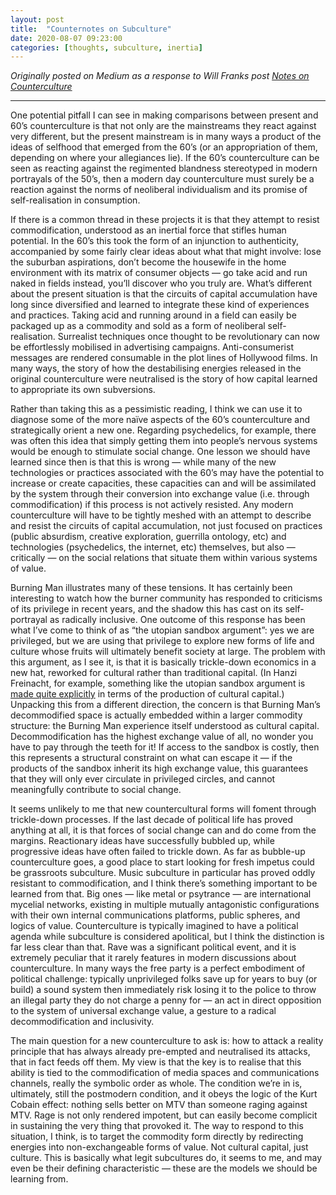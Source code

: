 ```yaml
---
layout: post
title:  "Counternotes on Subculture"
date: 2020-08-07 09:23:00
categories: [thoughts, subculture, inertia]
---
```


_Originally posted on Medium as a response to Will Franks post [Notes on Counterculture](https://medium.com/the-phoenix-project/notes-on-counterculture-1926a121f775)_

 <hr />

One potential pitfall I can see in making comparisons between present and 60’s counterculture is that not only are the mainstreams they react against very different, but the present mainstream is in many ways a product of the ideas of selfhood that emerged from the 60’s (or an appropriation of them, depending on where your allegiances lie). If the 60’s counterculture can be seen as reacting against the regimented blandness stereotyped in modern portrayals of the 50’s, then a modern day counterculture must surely be a reaction against the norms of neoliberal individualism and its promise of self-realisation in consumption.

If there is a common thread in these projects it is that they attempt to resist commodification, understood as an inertial force that stifles human potential. In the 60’s this took the form of an injunction to authenticity, accompanied by some fairly clear ideas about what that might involve: lose the suburban aspirations, don’t become the housewife in the home environment with its matrix of consumer objects — go take acid and run naked in fields instead, you’ll discover who you truly are. What’s different about the present situation is that the circuits of capital accumulation have long since diversified and learned to integrate these kind of experiences and practices. Taking acid and running around in a field can easily be packaged up as a commodity and sold as a form of neoliberal self-realisation. Surrealist techniques once thought to be revolutionary can now be effortlessly mobilised in advertising campaigns. Anti-consumerist messages are rendered consumable in the plot lines of Hollywood films. In many ways, the story of how the destabilising energies released in the original counterculture were neutralised is the story of how capital learned to appropriate its own subversions.

Rather than taking this as a pessimistic reading, I think we can use it to diagnose some of the more naïve aspects of the 60’s counterculture and strategically orient a new one. Regarding psychedelics, for example, there was often this idea that simply getting them into people’s nervous systems would be enough to stimulate social change. One lesson we should have learned since then is that this is wrong — while many of the new technologies or practices associated with the 60’s may have the potential to increase or create capacities, these capacities can and will be assimilated by the system through their conversion into exchange value (i.e. through commodification) if this process is not actively resisted. Any modern counterculture will have to be tightly meshed with an attempt to describe and resist the circuits of capital accumulation, not just focused on practices (public absurdism, creative exploration, guerrilla ontology, etc) and technologies (psychedelics, the internet, etc) themselves, but also — critically — on the social relations that situate them within various systems of value.

Burning Man illustrates many of these tensions. It has certainly been interesting to watch how the burner community has responded to criticisms of its privilege in recent years, and the shadow this has cast on its self-portrayal as radically inclusive. One outcome of this response has been what I’ve come to think of as “the utopian sandbox argument”: yes we are privileged, but we are using that privilege to explore new forms of life and culture whose fruits will ultimately benefit society at large. The problem with this argument, as I see it, is that it is basically trickle-down economics in a new hat, reworked for cultural rather than traditional capital. (In Hanzi Freinacht, for example, something like the utopian sandbox argument is [made quite explicitly](https://metamoderna.org/how-to-outcompete-capitalism/) in terms of the production of cultural capital.) Unpacking this from a different direction, the concern is that Burning Man’s decommodified space is actually embedded within a larger commodity structure: the Burning Man experience itself understood as cultural capital. Decommodification has the highest exchange value of all, no wonder you have to pay through the teeth for it! If access to the sandbox is costly, then this represents a structural constraint on what can escape it — if the products of the sandbox inherit its high exchange value, this guarantees that they will only ever circulate in privileged circles, and cannot meaningfully contribute to social change.

It seems unlikely to me that new countercultural forms will foment through trickle-down processes. If the last decade of political life has proved anything at all, it is that forces of social change can and do come from the margins. Reactionary ideas have successfully bubbled up, while progressive ideas have often failed to trickle down. As far as bubble-up counterculture goes, a good place to start looking for fresh impetus could be grassroots subculture. Music subculture in particular has proved oddly resistant to commodification, and I think there’s something important to be learned from that. Big ones — like metal or psytrance — are international mycelial networks, existing in multiple mutually antagonistic configurations with their own internal communications platforms, public spheres, and logics of value. Counterculture is typically imagined to have a political agenda while subculture is considered apolitical, but I think the distinction is far less clear than that. Rave was a significant political event, and it is extremely peculiar that it rarely features in modern discussions about counterculture. In many ways the free party is a perfect embodiment of political challenge: typically unprivileged folks save up for years to buy (or build) a sound system then immediately risk losing it to the police to throw an illegal party they do not charge a penny for — an act in direct opposition to the system of universal exchange value, a gesture to a radical decommodification and inclusivity.

The main question for a new counterculture to ask is: how to attack a reality principle that has always already pre-empted and neutralised its attacks, that in fact feeds off them. My view is that the key is to realise that this ability is tied to the commodification of media spaces and communications channels, really the symbolic order as whole. The condition we’re in is, ultimately, still the postmodern condition, and it obeys the logic of the Kurt Cobain effect: nothing sells better on MTV than someone raging against MTV. Rage is not only rendered impotent, but can easily become complicit in sustaining the very thing that provoked it. The way to respond to this situation, I think, is to target the commodity form directly by redirecting energies into non-exchangeable forms of value. Not cultural capital, just culture. This is basically what legit subcultures do, it seems to me, and may even be their defining characteristic — these are the models we should be learning from.
